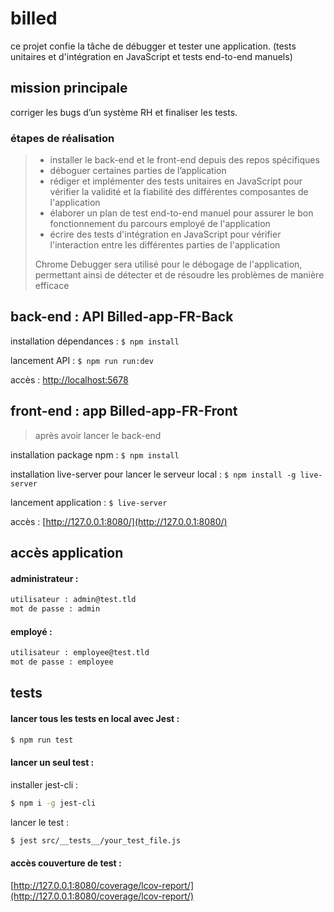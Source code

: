 # billed
ce projet confie la tâche de débugger et tester une application. (tests unitaires et d'intégration en JavaScript et tests end-to-end manuels)

## mission principale 
corriger les bugs d’un système RH et finaliser les tests. 

### étapes de réalisation
>- installer le back-end et le front-end depuis des repos spécifiques
>- déboguer certaines parties de l’application
>- rédiger et implémenter des tests unitaires en JavaScript pour vérifier la validité et la fiabilité des différentes composantes de l'application
>- élaborer un plan de test end-to-end manuel pour assurer le bon fonctionnement du parcours employé de l'application
>- écrire des tests d'intégration en JavaScript pour vérifier l'interaction entre les différentes parties de l'application
>
>Chrome Debugger sera utilisé pour le débogage de l'application, permettant ainsi de détecter et de résoudre les problèmes de manière efficace

## back-end : API Billed-app-FR-Back
installation dépendances : `$ npm install` 

lancement API : `$ npm run run:dev`

accès : [http://localhost:5678](http://localhost:5678)

## front-end : app Billed-app-FR-Front
>après avoir lancer le back-end

installation package npm : `$ npm install`

installation live-server pour lancer le serveur local : `$ npm install -g live-server`

lancement application : `$ live-server`

accès : [http://127.0.0.1:8080/](http://127.0.0.1:8080/)


## accès application
#### administrateur : 
```bash
utilisateur : admin@test.tld 
mot de passe : admin
```
#### employé : 

```bash
utilisateur : employee@test.tld
mot de passe : employee
```
## tests
#### lancer tous les tests en local avec Jest : 
```bash
$ npm run test
```

#### lancer un seul test : 
installer jest-cli :
```bash
$ npm i -g jest-cli
```
lancer le test :
```bash
$ jest src/__tests__/your_test_file.js
```

#### accès couverture de test :
[http://127.0.0.1:8080/coverage/lcov-report/](http://127.0.0.1:8080/coverage/lcov-report/)
